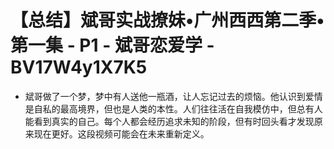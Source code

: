 # 【总结】斌哥实战撩妹•广州西西第二季•第一集 - P1 - 斌哥恋爱学 - BV17W4y1X7K5

-   斌哥做了一个梦，梦中有人送他一瓶酒，让人忘记过去的烦恼。他认识到爱情是自私的最高境界，但也是人类的本性。人们往往活在自我模仿中，但总有人能看到真实的自己。每个人都会经历追求未知的阶段，但有时回头看才发现原来现在更好。这段视频可能会在未来重新定义。